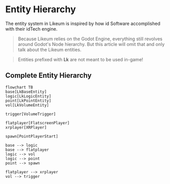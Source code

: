 # Entity Hierarchy

The entity system in Likeum is inspired by how id Software accomplished with their idTech engine.

> Because Likeum relies on the Godot Engine, everything still revolves around Godot's Node hierarchy. But this article
> will omit that and only talk about the Likeum entities.

> Entities prefixed with **Lk** are not meant to be used in-game!

## Complete Entity Hierarchy
```mermaid
flowchart TB
base[LkBaseEntity]
logic[LkLogicEntity]
point[LkPointEntity]
vol[LkVolumeEntity]

trigger[VolumeTrigger]

flatplayer[FlatscreenPlayer]
xrplayer[XRPlayer]

spawn[PointPlayerStart]

base --> logic
base --> flatplayer
logic --> vol
logic --> point
point --> spawn

flatplayer --> xrplayer	
vol --> trigger
```